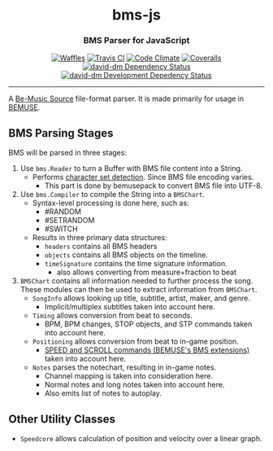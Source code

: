 
<h1 align="center">bms-js</h1>

<h3 align="center">BMS Parser for JavaScript</h3>

<p align="center">
  <a href="https://waffle.io/bemusic/bemuse?source=bemusic%2Fbms-js"><img src="http://img.shields.io/badge/wow%20much-waffle-green.svg?style=flat" alt="Waffles"></a>
  <a href="https://travis-ci.org/bemusic/bms-js"><img src="https://img.shields.io/travis/bemusic/bms-js.svg?style=flat" alt="Travis CI"></a>
  <a href="https://codeclimate.com/github/bemusic/bms-js"><img src="https://img.shields.io/codeclimate/github/bemusic/bms-js.svg?style=flat" alt="Code Climate"></a>
  <a href="https://coveralls.io/r/bemusic/bms-js"><img src="https://img.shields.io/coveralls/bemusic/bms-js.svg?style=flat" alt="Coveralls"></a>
  <a href="https://david-dm.org/bemusic/bms-js" title="Dependency status"><img src="https://david-dm.org/bemusic/bms-js.svg" alt="david-dm Dependency Status"></a>
  <a href="https://david-dm.org/bemusic/bms-js#info=devDependencies" title="devDependency status"><img src="https://david-dm.org/bemusic/bms-js/dev-status.svg" alt="david-dm Development Depedency Status"></a>
</p>

---

A [Be-Music Source](http://en.wikipedia.org/wiki/Be-Music_Source) file-format parser.
It is made primarily for usage in [BEMUSE](https://github.com/bemusic/bemuse).


BMS Parsing Stages
------------------

BMS will be parsed in three stages:

1. Use `bms.Reader` to turn a Buffer with BMS file content into a String.
    - Performs [character set detection](http://hitkey.nekokan.dyndns.info/cmds.htm#CHARSET). Since BMS file encoding varies.
        - This part is done by bemusepack to convert BMS file into UTF-8.
2. Use `bms.Compiler` to compile the String into a `BMSChart`.
    - Syntax-level processing is done here, such as:
        - \#RANDOM
        - \#SETRANDOM
        - \#SWITCH
    - Results in three primary data structures:
        - `headers` contains all BMS headers
        - `objects` contains all BMS objects on the timeline.
        - `timeSignature` contains the time signature information.
            - also allows converting from measure+fraction to beat
3. `BMSChart` contains all information needed to further process the song. These modules can then be used to extract information from `BMSChart`.
    - `SongInfo` allows looking up title, subtitle, artist, maker, and genre.
        - Implicit/multiplex subtitles taken into account here.
    - `Timing` allows conversion from beat to seconds.
        - BPM, BPM changes, STOP objects, and STP commands taken into account here.
    - `Positioning` allows conversion from beat to in-game position.
        - [SPEED and SCROLL commands (BEMUSE's BMS extensions)](http://bemusic.viewdocs.io/bemuse/BMS_EXTENSION.md) taken into account here.
    - `Notes` parses the notechart, resulting in in-game notes.
        - Channel mapping is taken into consideration here.
        - Normal notes and long notes taken into account here.
        - Also emits list of notes to autoplay.

Other Utility Classes
---------------------

- `Speedcore` allows calculation of position and velocity over a linear graph.
